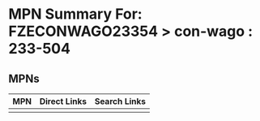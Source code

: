 



# MPN Summary For: FZECONWAGO23354 > con-wago : 233-504

## MPNs
  

|MPN|Direct Links|Search Links|
| :--- | :--- | :--- |
||||
